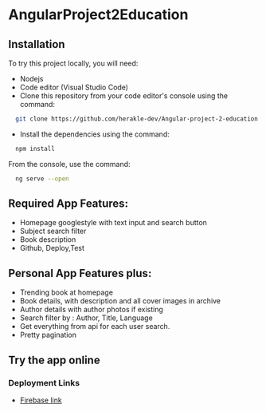 # AngularProject2Education
  ## Installation
To try this project locally, you will need:

- Nodejs
- Code editor (Visual Studio Code)
- Clone this repository from your code editor's console using the command:
```bash
  git clone https://github.com/herakle-dev/Angular-project-2-education
  ```
- Install the dependencies using the command:
```bash
  npm install
  ```
From the console, use the command:
```bash
  ng serve --open
  ```
##  Required App Features:
- Homepage googlestyle with text input and search button
- Subject search filter
- Book description
- Github, Deploy,Test
## Personal App Features plus:
- Trending book at homepage
- Book details, with description and all cover images in archive
- Author details with author photos if existing
- Search filter by : Author, Title, Language
- Get everything from api for each user search.
- Pretty pagination
   
## Try the app online
### Deployment Links
- [Firebase link](openlibrary-education-angular.web.app)


